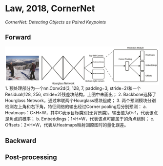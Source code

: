 # Law, 2018, CornerNet

*CornerNet: Detecting Objects as Paired Keypoints*

## Forward

<img src="./img/gaozhong_forward_01.png"  style="zoom:75%"  align="center"/>
1. 预处理部分为一个nn.Conv2d(3, 128, 7, padding=3, stride=2)和一个Residual(128, 256, stride=2)残差块结构，上图中未画出；
2. Backbone选择了Hourglass Network，通过串联两个Hourglass模块组成；
3. 两个预测模块分别检测左上角和右下角，特征网络的输出经过Corner pooling后分别预测：
	a. Heatmaps：C×H×W，其中C表示目标类别(无背景类)，输出值为0~1，代表该点是角点的概率；
	b. Embeddings：1×H×W，代表该点可能属于的角点组别；
	c. Offsets：2×H×W，代表从Heatmaps映射回原图时的量化误差。

## Backward

## Post-processing